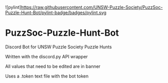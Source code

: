![pylint]https://raw.githubusercontent.com/UNSW-Puzzle-Society/PuzzSoc-Puzzle-Hunt-Bot/pylint-badge/badges/pylint.svg

# PuzzSoc-Puzzle-Hunt-Bot

Discord Bot for UNSW Puzzle Society Puzzle Hunts

Written with the discord.py API wrapper

All values that need to be edited are in banner

Uses a .token text file with the bot token
